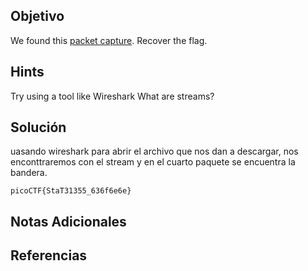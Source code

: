 ## Objetivo
We found this [packet capture](https://jupiter.challenges.picoctf.org/static/483e50268fe7e015c49caf51a69063d0/capture.pcap). Recover the flag.
## Hints
Try using a tool like Wireshark
What are streams?
## Solución
uasando wireshark para abrir el archivo que nos dan a descargar, nos enconttraremos con el stream y en el cuarto paquete se encuentra la bandera.
```
picoCTF{StaT31355_636f6e6e}
```

## Notas Adicionales

## Referencias